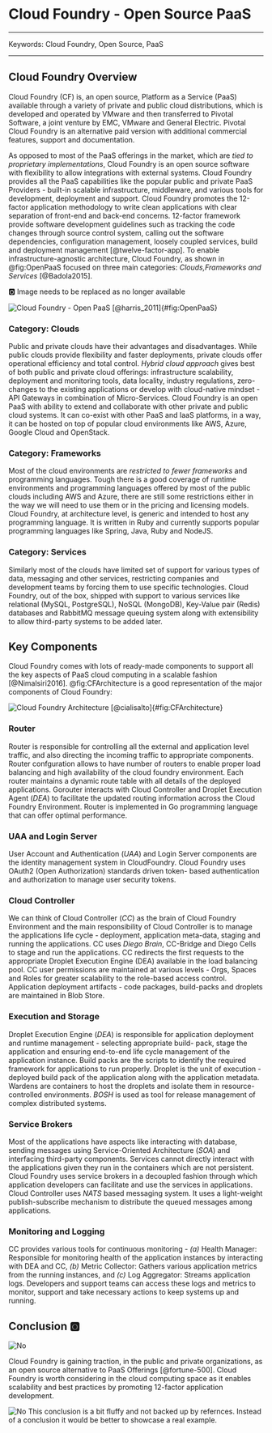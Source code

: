 # Cloud Foundry - Open Source PaaS

---

Keywords: Cloud Foundry, Open Source, PaaS

---

## Cloud Foundry Overview

Cloud Foundry (CF) is, an open source, Platform as a Service (PaaS)
available through a variety of private and public cloud distributions,
which is developed and operated by VMware and then transferred to
Pivotal Software, a joint venture by EMC, VMware and General
Electric. Pivotal Cloud Foundry is an alternative paid version with
additional commercial features, support and documentation.

As opposed to most of the PaaS offerings in the market, which are
*tied to proprietary implementations*, Cloud Foundry is an open source
software with flexibility to allow integrations with external
systems. Cloud Foundry provides all the PaaS capabilities like the
popular public and private PaaS Providers - built-in scalable
infrastructure, middleware, and various tools for development,
deployment and support. Cloud Foundry promotes the 12-factor
application methodology to write clean applications with clear
separation of front-end and back-end concerns. 12-factor framework
provide software development guidelines such as tracking the code
changes through source control system, calling out the software
dependencies, configuration management, loosely coupled services,
build and deployment management [@twelve-factor-app]. To enable
infrastructure-agnostic architecture, Cloud Foundry, as shown in
@fig:OpenPaaS focused on three main categories: *Clouds,Frameworks and
Services* [@Badola2015].

:o2: Image needs to be replaced as no longer available

![Cloud Foundry - Open PaaS [@harris_2011]](images/Cloud-Foundry-as-Open-PaaS.jpg){#fig:OpenPaaS}

### Category: Clouds

Public and private clouds have their advantages and disadvantages.
While public clouds provide flexibility and faster deployments,
private clouds offer operational efficiency and total control. *Hybrid
cloud approach* gives best of both public and private cloud offerings:
infrastructure scalability, deployment and monitoring tools, data
locality, industry regulations, zero-changes to the existing
applications or develop with cloud-native mindset - API Gateways in
combination of Micro-Services. Cloud Foundry is an open PaaS with
ability to extend and collaborate with other private and public cloud
systems. It can co-exist with other PaaS and IaaS platforms, in a way,
it can be hosted on top of popular cloud environments like AWS, Azure,
Google Cloud and OpenStack.

### Category: Frameworks

Most of the cloud environments are *restricted to fewer frameworks*
and programming languages. Tough there is a good coverage of runtime
environments and programming languages offered by most of the public
clouds including AWS and Azure, there are still some restrictions
either in the way we will need to use them or in the pricing and
licensing models. Cloud Foundry, at architecture level, is generic and
intended to host any programming language.  It is written in Ruby and
currently supports popular programming languages like Spring, Java,
Ruby and NodeJS.

### Category: Services

Similarly most of the clouds have limited set of support for various
types of data, messaging and other services, restricting companies and
development teams by forcing them to use specific technologies.  Cloud
Foundry, out of the box, shipped with support to various services like
relational (MySQL, PostgreSQL), NoSQL (MongoDB), Key-Value pair
(Redis) databases and RabbitMQ message queuing system along with
extensibility to allow third-party systems to be added later.

## Key Components

Cloud Foundry comes with lots of ready-made components to support all
the key aspects of PaaS cloud computing in a scalable fashion
[@Nimalsiri2016]. @fig:CFArchitecture is a good representation of the
major components of Cloud Foundry:

![Cloud Foundry Architecture [@cialisalto]](images/Cloud-Foundry-arch.png){#fig:CFArchitecture}

### Router

Router is responsible for controlling all the external and application
level traffic, and also directing the incoming traffic to appropriate
components. Router confguration allows to have number of routers to
enable proper load balancing and high availability of the cloud
foundry environment. Each router maintains a dynamic route table with
all details of the deployed applications. Gorouter interacts with
Cloud Controller and Droplet Execution Agent (*DEA*) to facilitate the
updated routing information across the Cloud Foundry
Environment. Router is implemented in Go programming language that can
offer optimal performance.

### UAA and Login Server

User Account and Authentication (*UAA*) and Login Server components
are the identity management system in CloudFoundry. Cloud Foundry uses
OAuth2 (Open Authorization) standards driven token- based
authentication and authorization to manage user security tokens.

### Cloud Controller

We can think of Cloud Controller (*CC*) as the brain of Cloud Foundry
Environment and the main responsibility of Cloud Controller is to
manage the applications life cycle - deployment, application
meta-data, staging and running the applications. CC uses *Diego
Brain*, CC-Bridge and Diego Cells to stage and run the
applications. CC redirects the first requests to the appropriate
Droplet Execution Engine (DEA) available in the load balancing
pool. CC user permissions are maintained at various levels - Orgs,
Spaces and Roles for greater scalability to the role-based access
control. Application deployment artifacts - code packages, build-packs
and droplets are maintained in Blob Store.

### Execution and Storage

Droplet Execution Engine (*DEA*) is responsible for application
deployment and runtime management - selecting appropriate build- pack,
stage the application and ensuring end-to-end life cycle management of
the application instance. Build packs are the scripts to identify the
required framework for applications to run properly. Droplet is the
unit of execution - deployed build pack of the application along with
the application metadata. Wardens are containers to host the droplets
and isolate them in resource-controlled environments. *BOSH* is used
as tool for release management of complex distributed systems.

### Service Brokers

Most of the applications have aspects like interacting with database,
sending messages using Service-Oriented Architecture (*SOA*) and
interfacing third-party components. Services cannot directly interact
with the applications given they run in the containers which are not
persistent. Cloud Foundry uses service brokers in a decoupled fashion
through which application developers can facilitate and use the
services in applications. Cloud Controller uses *NATS* based messaging
system.  It uses a light-weight publish-subscribe mechanism to
distribute the queued messages among applications.

### Monitoring and Logging

CC provides various tools for continuous monitoring - *(a)* Health
Manager: Responsible for monitoring health of the application
instances by interacting with DEA and CC, *(b)* Metric Collector:
Gathers various application metrics from the running instances, and
*(c)* Log Aggregator: Streams application logs. Developers and support
teams can access these logs and metrics to monitor, support and take
necessary actions to keep systems up and running.

## Conclusion :o2:

![No](images/no.png)

Cloud Foundry is gaining traction, in the public and private
organizations, as an open source alternative to PaaS Offerings
[@fortune-500].  Cloud Foundry is worth considering in the cloud
computing space as it enables scalability and best practices by
promoting 12-factor application development.

![No](images/no.png) This conclusion is a bit fluffy and not backed up by refernces.
Instead of a conclusion it would be better to showcase a real example.
